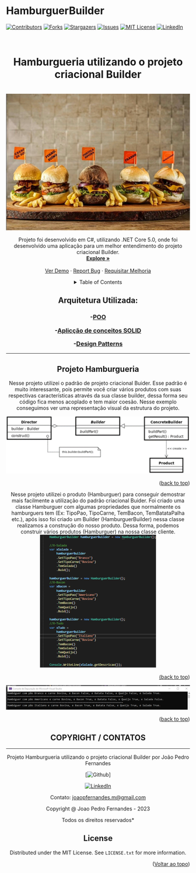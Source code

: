 # HamburguerBuilder

<div id="top"></div>
<!--
*** Thanks for checking out the Best-README-Template. If you have a suggestion
*** that would make this better, please fork the repo and create a pull request
*** or simply open an issue with the tag "enhancement".
*** Don't forget to give the project a star!
*** Thanks again! Now go create something AMAZING! :D
-->



<!-- PROJECT SHIELDS -->
<!--
*** I'm using markdown "reference style" links for readability.
*** Reference links are enclosed in brackets [ ] instead of parentheses ( ).
*** See the bottom of this document for the declaration of the reference variables
*** for contributors-url, forks-url, etc. This is an optional, concise syntax you may use.
*** https://www.markdownguide.org/basic-syntax/#reference-style-links
-->
[![Contributors][contributors-shield]][contributors-url]
[![Forks][forks-shield]][forks-url]
[![Stargazers][stars-shield]][stars-url]
[![Issues][issues-shield]][issues-url]
[![MIT License][license-shield]][license-url]
[![LinkedIn][linkedin-shield]][linkedin-url]



<!-- PROJECT LOGO -->
<br />
<div align="center">
  
  # Hamburgueria utilizando o projeto criacional Builder
<br />
<div align="center">
  <a href="https://github.com/joaop25/HamburguerBuilder">
    <img src="https://github.com/joaop25/HamburguerBuilder/blob/main/HamburguerBuilder/Hamburguer.png" alt="Logo" width="567" height="373">
  </a>



  <p align="center">
  Projeto foi desenvolvido em C#, utilizando .NET Core 5.0, onde foi desenvolvido uma aplicação para um melhor entendimento do projeto criacional Builder.
    <br />
    <a href="https://github.com/joaop25/HamburguerBuilder"><strong>Explore »</strong></a>
    <br />
    <br />
    <a href="https://github.com/joaop25/HamburguerBuilder">Ver Demo</a>
    ·
    <a href="https://github.com/joaop25/HamburguerBuilder/issues">Report Bug</a>
    ·
    <a href="https://github.com/joaop25/HamburguerBuilder/issues">Requisitar Melhoria</a>
  </p>
</div>



<!-- TABLE OF CONTENTS -->
<details>
  <summary>Table of Contents</summary>
  <ol>
    <li>
      <a href="#about-the-project">Sobre o projeto</a>
      <ul>
        <li><a href="#built-with">Liguagens utilizadas</a></li>
      </ul>
    </li>
    <li>
      <a href="#getting-started">Getting Started</a>
      <ul>
        <li><a href="#prerequisites">Prerequisites</a></li>
        <li><a href="#installation">Installation</a></li>
      </ul>
    </li>
    <li><a href="#usage">Usage</a></li>
    <li><a href="#roadmap">Roadmap</a></li>
    <li><a href="#contributing">Contributing</a></li>
    <li><a href="#license">License</a></li>
    <li><a href="#contact">Contact</a></li>
    <li><a href="#acknowledgments">Acknowledgments</a></li>
  </ol>
</details>


 
 <h2>Arquitetura Utilizada:</h2>
 
<h3>
 
 -[POO]()
 
 -[Aplicção de conceitos SOLID]()
 
 -[Design Patterns]()
 
--------------------------------------------

## Projeto Hamburgueria

Nesse projeto utilizei o padrão de projeto criacional Buider. Esse padrão é muito interessante, pois permite você criar vários produtos com suas respectivas características  através da sua classe builder, dessa forma seu código fica menos acoplado e tem maior coesão.
Nesse exemplo conseguimos ver uma representação visual da estrutura do projeto. 
 <div align="center">
  <a href="https://github.com/joaop25/HamburguerBuilder">
 <img src="https://github.com/joaop25/HamburguerBuilder/blob/main/HamburguerBuilder/RepresentacaoProjeto.png" alt="ConfigAPI">
</a>

<p align="right">(<a href="#top">back to top</a>)</p>
Nesse projeto utilizei o produto (Hamburguer) para conseguir demostrar mais facilmente a utilização do padrão criacional Buider. Foi criado uma classe Hamburguer com algumas propriedades que normalmente os hamburguers tem (Ex: TipoPao, TipoCarne, TemBacon, TemBatataPalha etc.), após isso foi criado um Builder (HamburguerBuilder) nessa classe realizamos a construção do nosso produto. Dessa forma, podemos construir vários produtos (Hamburguer) na nossa classe cliente.
<br />
<div align="center">
  <a href="https://github.com/joaop25/HamburguerBuilder">
 <img src="https://github.com/joaop25/HamburguerBuilder/blob/main/HamburguerBuilder/ClasseBuilder.png" alt="ConfigAPI">
</a>

<br />
<div align="center">
  <a href="https://github.com/joaop25/HamburguerBuilder">
<p align="right">(<a href="#top">back to top</a>)</p>
<img src="https://github.com/joaop25/HamburguerBuilder/blob/main/HamburguerBuilder/OutPut.png" alt="ConfigAPI">
</a>

<p align="right">(<a href="#top">back to top</a>)</p>

## COPYRIGHT / CONTATOS
-------------------------
Projeto Hamburgueria utilizando o projeto criacional Builder por João Pedro Fernandes

[![Github][github-shield]]

[![LinkedIn][linkedin-shield]][linkedin-url]

Contato: joaopfernandes.m@gmail.com 

Copyright @ Joao Pedro Fernandes - 2023

Todos os direitos reservados*

## License

Distributed under the MIT License. See `LICENSE.txt` for more information.



<!-- USAGE EXAMPLES 
## Usage

Use this space to show useful examples of how a project can be used. Additional screenshots, code examples and demos work well in this space. You may also link to more resources.-->

<p align="right">(<a href="#top">Voltar ao topo</a>)</p>



<!-- ROADMAP 
## Roadmap

See the [open issues](https://github.com/joaop25/HamburguerBuilder/tree/main/HamburguerBuilder/issues) for a full list of proposed features (and known issues).



<!-- CONTRIBUTING 
## Contributing

Contributions are what make the open source community such an amazing place to learn, inspire, and create. Any contributions you make are **greatly appreciated**.

If you have a suggestion that would make this better, please fork the repo and create a pull request. You can also simply open an issue with the tag "enhancement".
Don't forget to give the project a star! Thanks again!

1. Fork the Project
2. Create your Feature Branch (`git checkout -b feature/AmazingFeature`)
3. Commit your Changes (`git commit -m 'Add some AmazingFeature'`)
4. Push to the Branch (`git push origin feature/AmazingFeature`)
5. Open a Pull Request

<p align="right">(<a href="#top">back to top</a>)</p>-->



<!-- LICENSE -->





<!-- CONTACT -->




<!-- ACKNOWLEDGMENTS 
## Acknowledgments

* []()
* []()
* []()

<p align="right">(<a href="#top">back to top</a>)</p>-->

<!-- MARKDOWN LINKS & IMAGES -->
<!-- https://www.markdownguide.org/basic-syntax/#reference-style-links -->
[contributors-shield]: https://img.shields.io/github/contributors/joaop25/HamburguerBuilder.svg?style=for-the-badge
[contributors-url]: https://github.com/joaop25/HamburguerBuilder/graphs/contributors
[forks-shield]: https://img.shields.io/github/forks/joaop25/HamburguerBuilder.svg?style=for-the-badge
[forks-url]: https://github.com/joaop25/HamburguerBuilder/network/members
[stars-shield]: https://img.shields.io/github/stars/joaop25/HamburguerBuilder.svg?style=for-the-badge
[stars-url]: https://github.com/joaop25/HamburguerBuilder/stargazers
[issues-shield]: https://img.shields.io/github/issues/joaop25/HamburguerBuilder.svg?style=for-the-badge
[issues-url]: https://github.com/joaop25/HamburguerBuilder/issues
[license-shield]: https://img.shields.io/github/license/joaop25/HamburguerBuilder.svg?style=for-the-badge
[license-url]: https://github.com/joaop25/HamburguerBuilder/blob/master/LICENSE
[linkedin-shield]: https://img.shields.io/badge/-LinkedIn-black.svg?style=for-the-badge&logo=linkedin&colorB=555
[github-shield]: https://img.shields.io/badge/GitHub-100000?style=for-the-badge&logo=github&logoColor=white
[github-link]: https://github.com/joaop25
[linkedin-url]: https://www.linkedin.com/in/joao-pedro-fernandes-95a125180/
[product-screenshot]: images/program.png

